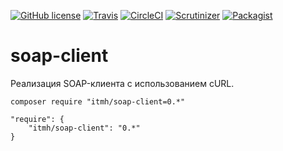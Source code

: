 [![GitHub license](https://img.shields.io/badge/license-MIT-blue.svg?style=flat-square)](https://raw.githubusercontent.com/itmh/soap-client/master/LICENSE)
[![Travis](https://img.shields.io/travis/itmh/soap-client.svg?style=flat-square)](https://travis-ci.org/itmh/soap-client)
[![CircleCI](https://img.shields.io/circleci/project/itmh/soap-client.svg?style=flat-square)](https://circleci.com/gh/itmh/soap-client)
[![Scrutinizer](https://img.shields.io/scrutinizer/g/itmh/soap-client.svg?style=flat-square)](https://scrutinizer-ci.com/g/itmh/soap-client)
[![Packagist](https://img.shields.io/packagist/dt/itmh/soap-client.svg?style=flat-square)](https://packagist.org/packages/itmh/soap-client)

# soap-client
Реализация SOAP-клиента c использованием cURL.

```
composer require "itmh/soap-client=0.*"
```

```
"require": {
    "itmh/soap-client": "0.*"
}
```
